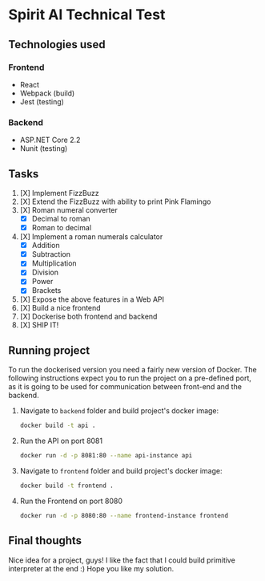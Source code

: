 # Spirit AI Technical Test

## Technologies used

### Frontend

- React
- Webpack (build)
- Jest (testing)

### Backend

- ASP.NET Core 2.2
- Nunit (testing)


## Tasks

1. [X] Implement FizzBuzz
2. [X] Extend the FizzBuzz with ability to print Pink Flamingo
3. [X] Roman numeral converter
    - [X] Decimal to roman
    - [X] Roman to decimal
4. [X] Implement a roman numerals calculator
    - [X] Addition
    - [X] Subtraction
    - [X] Multiplication
    - [X] Division
    - [X] Power
    - [X] Brackets
5. [X] Expose the above features in a Web API
6. [X] Build a nice frontend
7. [X] Dockerise both frontend and backend
8. [X] SHIP IT!

## Running project

To run the dockerised version you need a fairly new version of Docker.
The following instructions expect you to run the project on a pre-defined port, as it is going to be used for communication between front-end and the backend.

1. Navigate to `backend` folder and build project's docker image:
    ```bash
    docker build -t api .
    ```
2. Run the API on port 8081
    ```bash
    docker run -d -p 8081:80 --name api-instance api
    ```
3. Navigate to `frontend` folder and build project's docker image:
    ```bash
    docker build -t frontend .
    ```
4. Run the Frontend on port 8080
    ```bash
    docker run -d -p 8080:80 --name frontend-instance frontend
    ``` 
    
## Final thoughts

Nice idea for a project, guys! I like the fact that I could build primitive interpreter at the end :)
Hope you like my solution. 